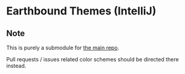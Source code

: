 # Earthbound Themes (IntelliJ)

## Note
This is purely a submodule for [the main repo](https://github.com/benbusby/earthbound-themes). 

Pull requests / issues related color schemes should be directed there instead.
